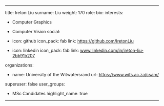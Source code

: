 
---
title: Ireton Liu
surname: Liu
weight: 170
role:
bio: 
interests:
  - Computer Graphics
  - Computer Vision
social:



  - icon: github
    icon_pack: fab
    link: https://github.com/IretonLiu

  - icon: linkedin
    icon_pack: fab
    link: www.linkedin.com/in/ireton-liu-2bb91b207

organizations:
  - name: University of the Witwatersrand
    url: https://www.wits.ac.za/csam/

superuser: false
user_groups:
  - MSc Candidates
highlight_name: true


---




